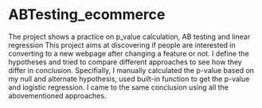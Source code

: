 # ABTesting_ecommerce
The project shows a practice on p_value calculation, AB testing and linear regression
This project aims at discovering if people are interested in converting to a new webpage after changing a feature or not. 
I define the hypotheses and tried to compare different approaches to see how they differ in conclusion. 
Specifially, I manually calculated the p-value based on my null and alternate hypothesis, used built-in function to get the p-value and logistic regression.
I came to the same conclusion using all the abovementioned approaches.

